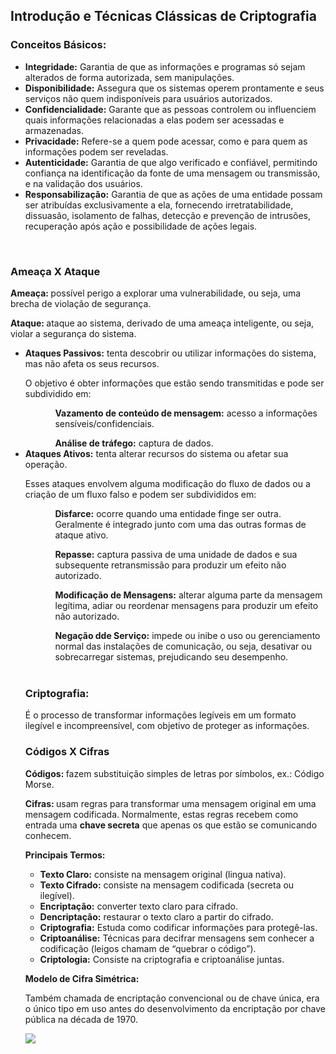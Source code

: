 <h2>Introdução e Técnicas Clássicas de Criptografia</h2>

<h3>Conceitos Básicos:</h3>
<ul>
  <li><b>Integridade:</b> Garantia de que as informações e programas só sejam alterados de forma autorizada, sem manipulações. </li>
  <li><b>Disponibilidade:</b> Assegura que os sistemas operem prontamente e seus serviços não quem indisponíveis para usuários autorizados. </li>
  <li><b>Confidencialidade:</b> Garante que as pessoas controlem ou influenciem quais informações relacionadas a elas podem ser acessadas e armazenadas.</li>
  <li><b>Privacidade:</b> Refere-se a quem pode acessar, como e para quem as informações podem ser reveladas.</li>
  <li><b>Autenticidade:</b> Garantia de que algo verificado e confiável, permitindo confiança na identificação da fonte de uma mensagem ou transmissão, e na validação dos usuários.</li>
  <li><b>Responsabilização:</b> Garantia de que as ações de uma entidade possam ser atribuídas exclusivamente a ela, fornecendo irretratabilidade, dissuasão, isolamento de falhas, detecção e prevenção de intrusões, recuperação após ação e possibilidade de ações legais.</li>
</ul>
<br>

<h3>Ameaça X Ataque</h3>
<p><b>Ameaça: </b> possível perigo a explorar uma vulnerabilidade, ou seja, uma brecha de violação de segurança.</p>
<p><b>Ataque: </b> ataque ao sistema, derivado de uma ameaça inteligente, ou seja, violar a segurança do sistema.</p>

<ul>
  <li><b>Ataques Passivos:</b> tenta descobrir ou utilizar informações do sistema, mas não afeta os seus recursos.
    <p>O objetivo é obter informações que estão sendo transmitidas e pode ser subdividido em:</p>
    <ul>
      <ol><b>Vazamento de conteúdo de mensagem:</b> acesso a informações sensíveis/confidenciais.</ol>
      <ol><b>Análise de tráfego:</b> captura de dados.</ol>
    </ul>
  </li>
  
  <li><b>Ataques Ativos:</b> tenta alterar recursos do sistema ou afetar sua operação.
    <p>Esses ataques envolvem alguma modificação do fluxo de dados ou a criação de um fluxo falso e podem ser subdivididos em:</p>
    <ul>
      <ol><b>Disfarce:</b> ocorre quando uma entidade finge ser outra. Geralmente é integrado junto com uma das outras formas de ataque ativo.</ol>
      <ol><b>Repasse:</b> captura passiva de uma unidade de dados e sua subsequente retransmissão para produzir um efeito não autorizado.</ol>
      <ol><b>Modificação de Mensagens:</b> alterar alguma parte da mensagem legítima, adiar ou reordenar mensagens para produzir um efeito não autorizado.</ol>
      <ol><b>Negação dde Serviço:</b> impede ou inibe o uso ou gerenciamento normal das instalações de comunicação, ou seja, desativar ou sobrecarregar sistemas, prejudicando seu desempenho.</ol>
    </u>  
  </li>
</ul>

<br>

<h3>Criptografia:</h3>
<p>É o processo de transformar informações legíveis em um formato ilegível e incompreensível, com objetivo de proteger as informações.</p>

<h3>Códigos X Cifras</h3>
<p><b>Códigos: </b> fazem substituição simples de letras por símbolos, ex.: Código Morse.</p>
<p><b>Cifras: </b> usam regras para transformar uma mensagem original em uma mensagem codificada. Normalmente, estas regras recebem como entrada uma <b>chave secreta</b> que apenas os que estão se comunicando conhecem.</p>

<p><b>Principais Termos:</b></p>
  <ul>
    <li><b>Texto Claro:</b> consiste na mensagem original (lingua nativa).</li>
    <li><b>Texto Cifrado:</b> consiste na mensagem codificada (secreta ou ilegível).</li>
    <li><b>Encriptação:</b> converter texto claro para cifrado.</li>
    <li><b>Dencriptação:</b> restaurar o texto claro a partir do cifrado.</li>
    <li><b>Criptografia:</b> Estuda como codificar informações para protegê-las.</li>
    <li><b>Criptoanálise:</b> Técnicas para decifrar mensagens sem conhecer a codificação (leigos chamam de “quebrar o código”).</li>
    <li><b>Criptologia:</b> Consiste na criptografia e criptoanálise juntas.</li>
  </ul>

<p><b>Modelo de Cifra Simétrica:</b></p>
<p> Também chamada de encriptação convencional ou de chave única, era o único tipo em uso antes do desenvolvimento da encriptação por chave pública na década de 1970.</p>
<img src="https://github.com/daneneutzling/seguranca_sistemas/assets/91130447/4e419692-61fb-40c0-b632-d01e477449ee">

<br>














